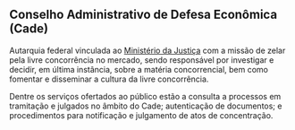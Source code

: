 Conselho Administrativo de Defesa Econômica (Cade)
---

Autarquia federal vinculada ao [Ministério da Justiça] com a missão de zelar pela livre concorrência no mercado, sendo responsável por investigar e decidir, em última instância, sobre a matéria concorrencial, bem como fomentar e disseminar a cultura da livre concorrência.

Dentre os serviços ofertados ao público estão a consulta a processos em tramitação e julgados no âmbito do Cade; autenticação de documentos; e procedimentos para notificação e julgamento de atos de concentração.

[Ministério da Justiça]:/orgao/ministerio-da-justica-mj